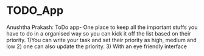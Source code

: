 # TODO_App
 Anushtha Prakash: ToDo app-
One place to keep all the important stuffs you have to do in a organised way so you can kick it off the list based on their priority.
1)You can write your task and set their priority as high, medium and low
2) one can also update the priority.
3) With an eye friendly interface
